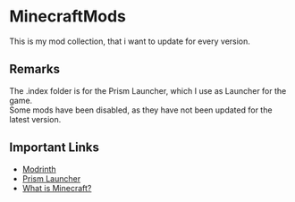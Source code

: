 # MinecraftMods
This is my mod collection, that i want to update for every version.
## Remarks
The .index folder is for the Prism Launcher, which I use as Launcher for the game.\
Some mods have been disabled, as they have not been updated for the latest version.
## Important Links
- [Modrinth](https://modrinth.com/mods)
- [Prism Launcher](https://prismlauncher.org/)
- [What is Minecraft?](https://minecraft.fandom.com/de/wiki/Minecraft)
